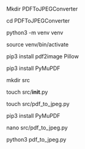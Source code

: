Mkdir PDFToJPEGConverter

cd PDFToJPEGConverter

python3 -m venv venv

source venv/bin/activate

pip3 install pdf2image Pillow

pip3 install PyMuPDF

mkdir src

touch src/__init__.py

touch src/pdf_to_jpeg.py

pip3 install PyMuPDF

nano src/pdf_to_jpeg.py

python3 pdf_to_jpeg.py
